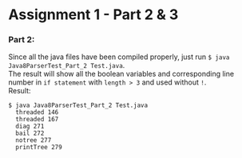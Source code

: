# Assignment 1 - Part 2 & 3

### Part 2:    
Since all the java files have been compiled properly, just run `$ java Java8ParserTest_Part_2 Test.java`.  
The result will show all the boolean variables and corresponding line number in `if statement` with `length > 3` and used without `!`.  
Result:
```
$ java Java8ParserTest_Part_2 Test.java
  threaded 146  
  threaded 167  
  diag 271  
  bail 272  
  notree 277  
  printTree 279  
```
